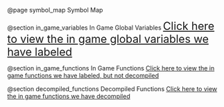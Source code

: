 @page symbol_map Symbol Map


@section in_game_variables In Game Global Variables
<span style="font-size:25px;"> [Click here to view the in game global variables we have labeled](group__labeled__global__variables.html)

@section in_game_functions In Game Functions
[Click here to view the in game functions we have labeled, but not decompiled](group__labeled__functions.html)

@section decompiled_functions Decompiled Functions
[Click here to view the in game functions we have decompiled](group__reveresed__functions.html)
